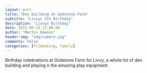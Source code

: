 ```yaml
---
layout: post
title: "Den building at Godstone Farm"
subtitle: "Livvys 5th Birthday"
description: "Livvys Birthday"
date: 2015-06-14 12:00:00
author: "Martin Dawson"
header-img: "img/camera.jpg"
comments: False
categories: [filmmaking, family]
---
```

Birthday celebrations at Godstone Farm for Livvy, a whole lot of den building and playing n the amazing play equipment.
